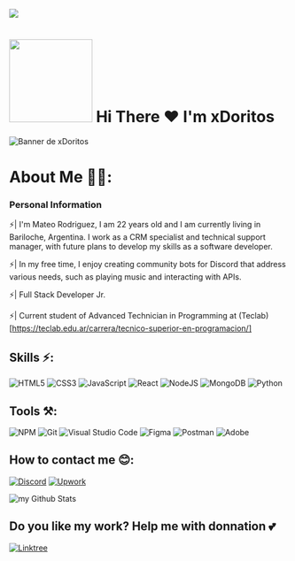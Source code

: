 ![](https://komarev.com/ghpvc/?username=DxriaaaN)
## 


 #  <img src="https://i.giphy.com/media/v1.Y2lkPTc5MGI3NjExeWJraDY3YjlsbTMyc3d5ZjE5bzc2enRqdzIwdzE1NXdyOG51ZzY3dyZlcD12MV9pbnRlcm5hbF9naWZfYnlfaWQmY3Q9cw/l5oVq0XFG3ytYSlgXe/giphy.gif" width="150"/> <color>Hi There ❤️ I'm xDoritos 


![Banner de xDoritos](xDoritos.gif)

# About Me 🙋‍♂️: 

### Personal Information 
⚡| I'm Mateo Rodriguez, I am 22 years old and I am currently living in Bariloche, Argentina. I work as a CRM specialist and technical support manager, with future plans to develop my skills as a software developer.

⚡| In my free time, I enjoy creating community bots for Discord that address various needs, such as playing music and interacting with APIs.

⚡| Full Stack Developer Jr.

⚡| Current student of Advanced Technician in Programming at (Teclab)[https://teclab.edu.ar/carrera/tecnico-superior-en-programacion/]

## Skills ⚡:
![HTML5](https://img.shields.io/badge/html5-%23E34F26.svg?style=for-the-badge&logo=html5&logoColor=white)
![CSS3](https://img.shields.io/badge/css3-%231572B6.svg?style=for-the-badge&logo=css3&logoColor=white)
![JavaScript](https://img.shields.io/badge/javascript-%23323330.svg?style=for-the-badge&logo=javascript&logoColor=%23F7DF1E)
![React](https://img.shields.io/badge/react-%2320232a.svg?style=for-the-badge&logo=react&logoColor=%2361DAFB)
![NodeJS](https://img.shields.io/badge/node.js-6DA55F?style=for-the-badge&logo=node.js&logoColor=white)
![MongoDB](https://img.shields.io/badge/MongoDB-%234ea94b.svg?style=for-the-badge&logo=mongodb&logoColor=white)
![Python](https://img.shields.io/badge/python-3670A0?style=for-the-badge&logo=python&logoColor=ffdd54)

## Tools ⚒️:
![NPM](https://img.shields.io/badge/NPM-%23CB3837.svg?style=for-the-badge&logo=npm&logoColor=white)
![Git](https://img.shields.io/badge/git-%23F05033.svg?style=for-the-badge&logo=git&logoColor=white)
![Visual Studio Code](https://img.shields.io/badge/Visual%20Studio%20Code-0078d7.svg?style=for-the-badge&logo=visual-studio-code&logoColor=white)
![Figma](https://img.shields.io/badge/figma-%23F24E1E.svg?style=for-the-badge&logo=figma&logoColor=white)
![Postman](https://img.shields.io/badge/Postman-FF6C37?style=for-the-badge&logo=postman&logoColor=white)
![Adobe](https://img.shields.io/badge/adobe-%23FF0000.svg?style=for-the-badge&logo=adobe&logoColor=white)

## How to contact me 😊:
[![Discord](https://img.shields.io/badge/Discord-%235865F2.svg?style=for-the-badge&logo=discord&logoColor=white)](https://discord.com/users/432215088686956565) [![Upwork](https://img.shields.io/badge/UpWork-6FDA44?style=for-the-badge&logo=Upwork&logoColor=white)](https://www.upwork.com/freelancers/~01a5f5c8a226a16d3f?viewMode=1)

<img align="center" src="https://github-readme-stats.vercel.app/api?username=xDoritos&include_all_commits=true&count_private=true&show_icons=true&line_height=20&title_color=2B5BBD&icon_color=1124BB&text_color=A1A1A1&bg_color=0,000000,130F40" alt="my Github Stats"/>


## Do you like my work? Help me with donnation 💕
 [![Linktree](https://img.shields.io/badge/linktree-1de9b6?style=for-the-badge&logo=linktree&logoColor=white)]()

